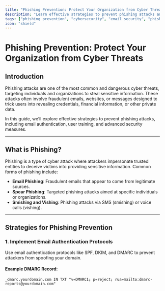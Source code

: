 ```yaml
---
title: "Phishing Prevention: Protect Your Organization from Cyber Threats"
description: "Learn effective strategies to prevent phishing attacks and secure your organization. This guide covers email authentication, user training, and advanced security measures."
tags: ["phishing prevention", "cybersecurity", "email security", "phishing attacks"]
icon: "shield"
---
```


# Phishing Prevention: Protect Your Organization from Cyber Threats

## Introduction
Phishing attacks are one of the most common and dangerous cyber threats, targeting individuals and organizations to steal sensitive information. These attacks often involve fraudulent emails, websites, or messages designed to trick users into revealing credentials, financial information, or other private data.

In this guide, we’ll explore effective strategies to prevent phishing attacks, including email authentication, user training, and advanced security measures.

---

## What is Phishing?

Phishing is a type of cyber attack where attackers impersonate trusted entities to deceive victims into providing sensitive information. Common forms of phishing include:
- **Email Phishing**: Fraudulent emails that appear to come from legitimate sources.
- **Spear Phishing**: Targeted phishing attacks aimed at specific individuals or organizations.
- **Smishing and Vishing**: Phishing attacks via SMS (smishing) or voice calls (vishing).

---

## Strategies for Phishing Prevention

### 1. Implement Email Authentication Protocols
Use email authentication protocols like SPF, DKIM, and DMARC to prevent attackers from spoofing your domain.

#### Example DMARC Record:
```dns
_dmarc.yourdomain.com IN TXT "v=DMARC1; p=reject; rua=mailto:dmarc-reports@yourdomain.com"